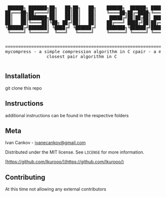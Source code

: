 <div align="center">
<pre>
 ██████╗ ███████╗██╗   ██╗██╗   ██╗    ██████╗  ██████╗ ██████╗ ██████╗ 
██╔═══██╗██╔════╝██║   ██║██║   ██║    ╚════██╗██╔═████╗╚════██╗╚════██╗
██║   ██║███████╗██║   ██║██║   ██║     █████╔╝██║██╔██║ █████╔╝ █████╔╝
██║   ██║╚════██║╚██╗ ██╔╝██║   ██║    ██╔═══╝ ████╔╝██║██╔═══╝  ╚═══██╗
╚██████╔╝███████║ ╚████╔╝ ╚██████╔╝    ███████╗╚██████╔╝███████╗██████╔╝
 ╚═════╝ ╚══════╝  ╚═══╝   ╚═════╝     ╚══════╝ ╚═════╝ ╚══════╝╚═════╝ 
                                                                        
=========================================================================
mycompress - a simple compression algorithm in C
cpair - a multiprocess closest pair algorithm in C
</pre>


</div>

## Installation

git clone this repo

## Instructions

additional instructions can be found in the respective folders

## Meta
Ivan Cankov - ivanecankov@gmail.com

Distributed under the MIT license. See `LICENSE` for more information.

[https://github.com/Ikurooo/](https://github.com/Ikurooo/)

## Contributing
At this time not allowing any external contributors
